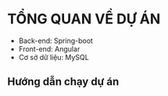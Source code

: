 # TỔNG QUAN VỀ DỰ ÁN

- Back-end: Spring-boot
- Front-end: Angular
- Cơ sở dữ liệu: MySQL

## Hướng dẫn chạy dự án
